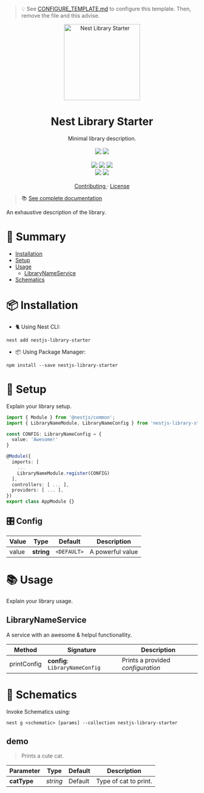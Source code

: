 > :bulb: See [CONFIGURE_TEMPLATE.md](https://gist.github.com/rjlopezdev/f2c2ab0db522aad87c98fb1dc2e4ef14) to configure this template. Then, remove the file and this advise.

<p align="center">
  <img src="https://d33wubrfki0l68.cloudfront.net/49c2be6f2607b5c12dd27f8ecc8521723447975d/f05c5/logo-small.cbbeba89.svg" alt="Nest Library Starter" width="200" height="200">
</p>

<h1 align="center"> Nest Library Starter </h1>

<p align="center">
  Minimal library description.
  <br>
  <br>
  <img src="https://github.com/rjlopezdev/nestjs-lib-starter/workflows/Build%20Library%20and%20Schematics/badge.svg">
  <img src="https://codecov.io/gh/rjlopezdev/nestjs-lib-starter/branch/master/graph/badge.svg" />
  <br>
  <br>
  <img src="https://badge.fury.io/js/nestjs-library-starter.svg">
  <img src="https://img.shields.io/badge/maintainer-rjlopezdev-orange.svg?link=https://github.com/rjlopezdev">
  <img src="https://img.shields.io/badge/license-MIT-green.svg">
  <br>
  <img src="https://img.shields.io/badge/nest%20add-compatible-green.svg">
  <img src="https://img.shields.io/badge/%20%20%F0%9F%93%A6%F0%9F%9A%80-semantic--release-e10079.svg">
  <br>
  <br>
  <a href="CONTRIBUTING.md"> Contributing </a>
  ·
  <a href="LICENSE"> License </a>
</p>

> :books: [See complete documentation](https://rjlopezdev.github.io/nestjs-lib-starter/)

An exhaustive description of the library.

# :notebook: Summary

- [Installation](#installation)
- [Setup](#setup)
- [Usage](#usage)
  - [LibraryNameService](#librarynameservice)
- [Schematics](#schematics)

# :package: Installation

- :cat2: Using Nest CLI:

```
nest add nestjs-library-starter
```

- :package: Using Package Manager:

```
npm install --save nestjs-library-starter
```

# :wrench: Setup

Explain your library setup.

```typescript
import { Module } from '@nestjs/common';
import { LibraryNameModule, LibraryNameConfig } from 'nestjs-library-starter';

const CONFIG: LibraryNameConfig = {
  value: 'Awesome!'
}

@Module({
  imports: [
    ...
    LibraryNameModule.register(CONFIG)
  ],
  controllers: [ ... ],
  providers: [ ... ],
})
export class AppModule {}
```

## :control_knobs: Config

| Value | Type       | Default     | Description      |
| ----- | ---------- | ----------- | ---------------- |
| value | **string** | `<DEFAULT>` | A powerful value |

# :books: Usage

Explain your library usage.

## LibraryNameService

A service with an awesome & helpul functionallity.

| Method      | Signature                       | Description                       |
| ----------- | ------------------------------- | --------------------------------- |
| printConfig | **config**: `LibraryNameConfig` | Prints a provided _configuration_ |

# :art: Schematics

Invoke Schematics using:

```
nest g <schematic> [params] --collection nestjs-library-starter
```

## demo

> Prints a cute cat.

| Parameter   | Type     | Default | Description           |
| ----------- | -------- | ------- | --------------------- |
| **catType** | _string_ | Default | Type of cat to print. |
